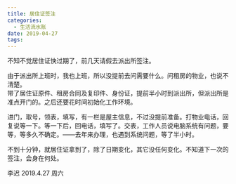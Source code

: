 ```yaml
---
title: 居住证签注
categories:
  - 生活流水账
date: 2019-04-27
tags:
---
```

不知不觉居住证快过期了，前几天请假去派出所签注。  
<!-- more -->
由于派出所上班时，我也上班，所以没提前去问需要什么。问租房的物业，也说不清楚。  
带了居住证原件、租房合同及复印件、身份证，提前半小时到派出所，但派出所是准点开门的。之后还要花时间初始化工作环境。  

进门，取号，领表，填写，有一栏是屋主信息，不过没提前准备。打物业电话，回复说等一下。等一下后，回电话，填写了。交表，工作人员说电脑系统有问题，要等，等多久不确定。——去年来办理，也遇到系统问题，等了半小时。  

不到十分钟，就居住证拿到了，除了日期变化，其它没任何变化。不知道下一次的签注，会身在何处。  
  

李迟 2019.4.27 周六
